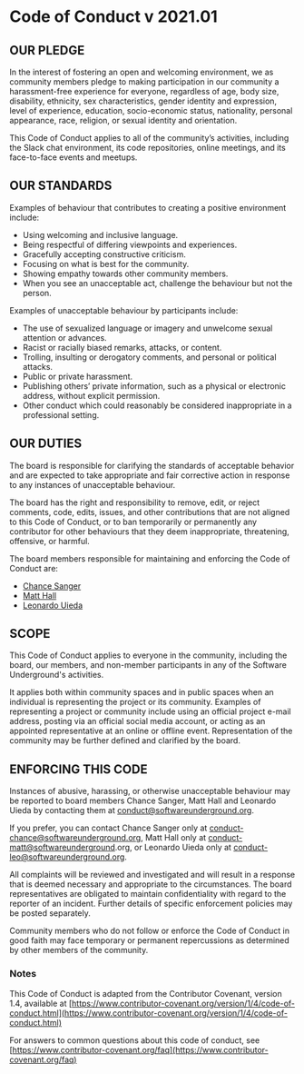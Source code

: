 # Code of Conduct v 2021.01

## OUR PLEDGE

In the interest of fostering an open and welcoming environment, we as community members pledge to making participation in our community a harassment-free experience for everyone, regardless of age, body size, disability, ethnicity, sex characteristics, gender identity and expression, level of experience, education, socio-economic status, nationality, personal appearance, race, religion, or sexual identity and orientation.

This Code of Conduct applies to all of the community’s activities, including the Slack chat environment, its code repositories, online meetings, and its face-to-face events and meetups.

## OUR STANDARDS

Examples of behaviour that contributes to creating a positive environment include:

- Using welcoming and inclusive language.
- Being respectful of differing viewpoints and experiences.
- Gracefully accepting constructive criticism.
- Focusing on what is best for the community.
- Showing empathy towards other community members.
- When you see an unacceptable act, challenge the behaviour but not the person.

Examples of unacceptable behaviour by participants include:

- The use of sexualized language or imagery and unwelcome sexual attention or advances.
- Racist or racially biased remarks, attacks, or content.
- Trolling, insulting or derogatory comments, and personal or political attacks.
- Public or private harassment.
- Publishing others’ private information, such as a physical or electronic address, without explicit permission.
- Other conduct which could reasonably be considered inappropriate in a professional setting.

## OUR DUTIES

The board is responsible for clarifying the standards of acceptable behavior and are expected to take appropriate and fair corrective action in response to any instances of unacceptable behaviour.

The board has the right and responsibility to remove, edit, or reject comments, code, edits, issues, and other contributions that are not aligned to this Code of Conduct, or to ban temporarily or permanently any contributor for other behaviours that they deem inappropriate, threatening, offensive, or harmful.

The board members responsible for maintaining and enforcing the Code of Conduct are:

- [Chance Sanger](mailto:conduct-chance@softwareunderground.org)
- [Matt Hall](mailto:conduct-matt@softwareunderground.org)
- [Leonardo Uieda](mailto:conduct-leo@softwareunderground.org)

## SCOPE

This Code of Conduct applies to everyone in the community, including the board, our members, and non-member participants in any of the Software Underground's activities.

It applies both within community spaces and in public spaces when an individual is representing the project or its community. Examples of representing a project or community include using an official project e-mail address, posting via an official social media account, or acting as an appointed representative at an online or offline event. Representation of the community may be further defined and clarified by the board.

## ENFORCING THIS CODE

Instances of abusive, harassing, or otherwise unacceptable behaviour may be reported to board members Chance Sanger, Matt Hall and Leonardo Uieda by contacting them at [conduct@softwareunderground.org](mailto:conduct@softwareunderground.org).

If you prefer, you can contact Chance Sanger only at [conduct-chance@softwareunderground.org](mailto:conduct-chance@softwareunderground.org), Matt Hall only at [conduct-matt@softwareunderground](mailto:conduct-matt@softwareunderground.org).org, or Leonardo Uieda only at [conduct-leo@softwareunderground.org](mailto:conduct-leo@softwareunderground.org).

All complaints will be reviewed and investigated and will result in a response that is deemed necessary and appropriate to the circumstances. The board representatives are obligated to maintain confidentiality with regard to the reporter of an incident. Further details of specific enforcement policies may be posted separately.

Community members who do not follow or enforce the Code of Conduct in good faith may face temporary or permanent repercussions as determined by other members of the community.

### Notes

This Code of Conduct is adapted from the Contributor Covenant, version 1.4, available at [https://www.contributor-covenant.org/version/1/4/code-of-conduct.html](https://www.contributor-covenant.org/version/1/4/code-of-conduct.html)

For answers to common questions about this code of conduct, see [https://www.contributor-covenant.org/faq](https://www.contributor-covenant.org/faq)
